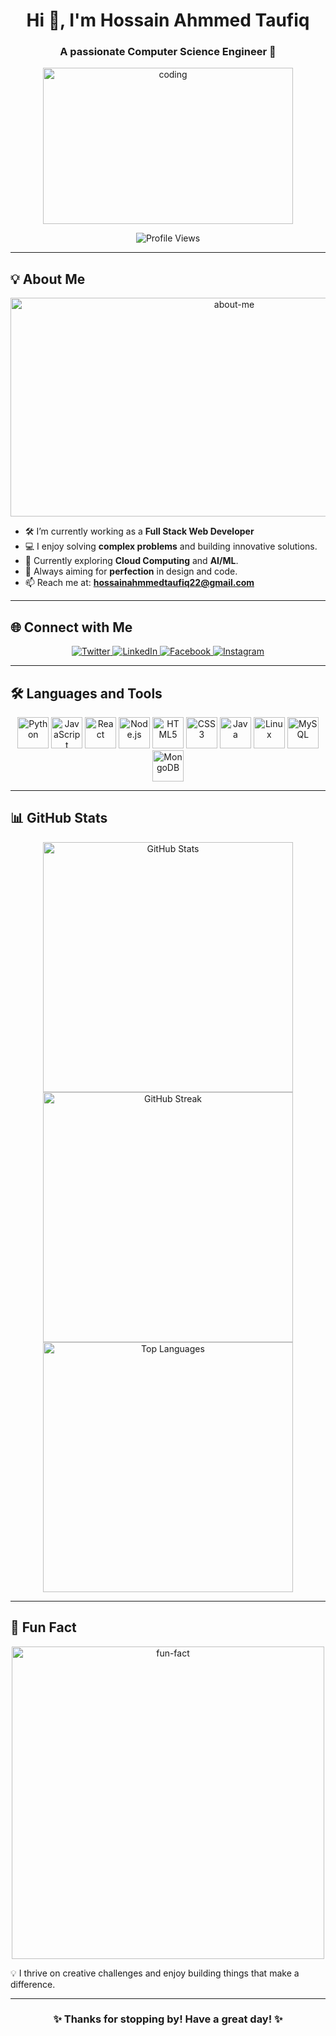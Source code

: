 <div align="center">
  
# Hi 👋, I'm Hossain Ahmmed Taufiq  
<h3>A passionate Computer Science Engineer 🚀</h3>
  
<img src="https://media4.giphy.com/media/qgQUggAC3Pfv687qPC/giphy.gif" alt="coding" width="400" height="250">
  
<p>
  <img src="https://komarev.com/ghpvc/?username=hossaintaufiq&label=Profile%20views&color=0e75b6&style=for-the-badge" alt="Profile Views">
</p>
</div>

---

## 💡 About Me
<div align="center">
<img src="https://cdn.dribbble.com/users/1162077/screenshots/3848914/programmer.gif" alt="about-me" width="700" height="350">
</div>

- 🛠 I’m currently working as a **Full Stack Web Developer**  
- 💻 I enjoy solving **complex problems** and building innovative solutions.  
- 🌱 Currently exploring **Cloud Computing** and **AI/ML**.  
- 🎯 Always aiming for **perfection** in design and code.  
- 📫 Reach me at: **hossainahmmedtaufiq22@gmail.com**

---

## 🌐 Connect with Me
<div align="center">
  <a href="https://twitter.com/hossaintaufiq22" target="blank">
    <img src="https://img.shields.io/badge/Twitter-1DA1F2?style=for-the-badge&logo=twitter&logoColor=white" alt="Twitter">
  </a>
  <a href="https://linkedin.com/in/in/hossain-ahmmed-129b29253" target="blank">
    <img src="https://img.shields.io/badge/LinkedIn-0077B5?style=for-the-badge&logo=linkedin&logoColor=white" alt="LinkedIn">
  </a>
  <a href="https://fb.com/mdhossainahmmed.taufiq" target="blank">
    <img src="https://img.shields.io/badge/Facebook-1877F2?style=for-the-badge&logo=facebook&logoColor=white" alt="Facebook">
  </a>
  <a href="https://instagram.com/hossain_ahmmed_taufiq" target="blank">
    <img src="https://img.shields.io/badge/Instagram-E4405F?style=for-the-badge&logo=instagram&logoColor=white" alt="Instagram">
  </a>
</div>

---

## 🛠️ Languages and Tools
<div align="center">
  <img src="https://cdn.jsdelivr.net/gh/devicons/devicon/icons/python/python-original.svg" alt="Python" width="50" height="50">
  <img src="https://cdn.jsdelivr.net/gh/devicons/devicon/icons/javascript/javascript-original.svg" alt="JavaScript" width="50" height="50">
  <img src="https://cdn.jsdelivr.net/gh/devicons/devicon/icons/react/react-original.svg" alt="React" width="50" height="50">
  <img src="https://cdn.jsdelivr.net/gh/devicons/devicon/icons/nodejs/nodejs-original-wordmark.svg" alt="Node.js" width="50" height="50">
  <img src="https://cdn.jsdelivr.net/gh/devicons/devicon/icons/html5/html5-original.svg" alt="HTML5" width="50" height="50">
  <img src="https://cdn.jsdelivr.net/gh/devicons/devicon/icons/css3/css3-original.svg" alt="CSS3" width="50" height="50">
  <img src="https://cdn.jsdelivr.net/gh/devicons/devicon/icons/java/java-original.svg" alt="Java" width="50" height="50">
  <img src="https://cdn.jsdelivr.net/gh/devicons/devicon/icons/linux/linux-original.svg" alt="Linux" width="50" height="50">
  <img src="https://cdn.jsdelivr.net/gh/devicons/devicon/icons/mysql/mysql-original.svg" alt="MySQL" width="50" height="50">
  <img src="https://cdn.jsdelivr.net/gh/devicons/devicon/icons/mongodb/mongodb-original.svg" alt="MongoDB" width="50" height="50">
</div>

---

## 📊 GitHub Stats
<div align="center">
  <img src="https://github-readme-stats.vercel.app/api?username=hossaintaufiq&show_icons=true&theme=radical" alt="GitHub Stats" width="400">
  <img src="https://github-readme-streak-stats.herokuapp.com/?user=hossaintaufiq&theme=radical" alt="GitHub Streak" width="400">
  <img src="https://github-readme-stats.vercel.app/api/top-langs?username=hossaintaufiq&show_icons=true&locale=en&layout=compact&theme=radical" alt="Top Languages" width="400">
</div>

---

## 🚀 Fun Fact
<div align="center">
  <img src="https://media.giphy.com/media/26Ff2i7K7NYz5Y62A/giphy.gif" alt="fun-fact" width="500">
</div>

💡 I thrive on creative challenges and enjoy building things that make a difference.  

---

<div align="center">
  <h3>✨ Thanks for stopping by! Have a great day! ✨</h3>
</div>
